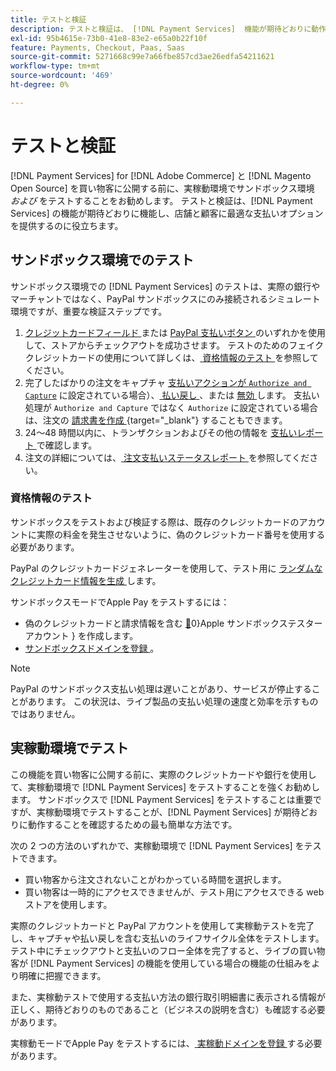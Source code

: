 ```yaml
---
title: テストと検証
description: テストと検証は、 [!DNL Payment Services]  機能が期待どおりに動作し、顧客に最適な支払いオプションを提供するのに役立ちます
exl-id: 95b4615e-73b0-41e8-83e2-e65a0b22f10f
feature: Payments, Checkout, Paas, Saas
source-git-commit: 5271668c99e7a66fbe857cd3ae26edfa54211621
workflow-type: tm+mt
source-wordcount: '469'
ht-degree: 0%

---
```


# テストと検証

[!DNL Payment Services] for [!DNL Adobe Commerce] と [!DNL Magento Open Source] を買い物客に公開する前に、実稼動環境でサンドボックス環境 _および_ をテストすることをお勧めします。 テストと検証は、[!DNL Payment Services] の機能が期待どおりに機能し、店舗と顧客に最適な支払いオプションを提供するのに役立ちます。

## サンドボックス環境でのテスト

サンドボックス環境での [!DNL Payment Services] のテストは、実際の銀行やマーチャントではなく、PayPal サンドボックスにのみ接続されるシミュレート環境ですが、重要な検証ステップです。

1. [ クレジットカードフィールド ](payments-options.md#credit-card-fields) または [PayPal 支払いボタン ](payments-options.md#paypal-smart-buttons) のいずれかを使用して、ストアからチェックアウトを成功させます。 テストのためのフェイククレジットカードの使用について詳しくは、[ 資格情報のテスト ](#testing-credentials) を参照してください。
1. 完了したばかりの注文をキャプチャ [ 支払いアクションが `Authorize and Capture`](onboard.md#set-payment-services-as-payment-method) に設定されている場合）、[ 払い戻し ](refunds.md)、または [ 無効 ](voids.md) します。 支払い処理が `Authorize and Capture` ではなく `Authorize` に設定されている場合は、注文の [ 請求書を作成 ](https://experienceleague.adobe.com/en/docs/commerce-admin/stores-sales/order-management/invoices#create-an-invoice){target="_blank"} することもできます。
1. 24～48 時間以内に、トランザクションおよびその他の情報を [ 支払いレポート ](payouts.md) で確認します。
1. 注文の詳細については、[ 注文支払いステータスレポート ](order-payment-status.md) を参照してください。

### 資格情報のテスト

サンドボックスをテストおよび検証する際は、既存のクレジットカードのアカウントに実際の料金を発生させないように、偽のクレジットカード番号を使用する必要があります。

PayPal のクレジットカードジェネレーターを使用して、テスト用に [ ランダムなクレジットカード情報を生成 ](https://www.paypal.com/us/smarthelp/article/where-can-i-find-test-credit-card-numbers-ts2157) します。

サンドボックスモードでApple Pay をテストするには：

* 偽のクレジットカードと請求情報を含む [&#128279;](https://developer.apple.com/apple-pay/sandbox-testing/#create-a-sandbox-tester-account)0&rbrace;Apple サンドボックステスターアカウント &rbrace; を作成します。
* [ サンドボックスドメインを登録 ](https://developer.paypal.com/docs/checkout/apm/apple-pay/#link-registeryoursandboxdomains)。

>[!NOTE]
>
>PayPal のサンドボックス支払い処理は遅いことがあり、サービスが停止することがあります。 この状況は、ライブ製品の支払い処理の速度と効率を示すものではありません。

## 実稼動環境でテスト

この機能を買い物客に公開する前に、実際のクレジットカードや銀行を使用して、実稼動環境で [!DNL Payment Services] をテストすることを強くお勧めします。 サンドボックスで [!DNL Payment Services] をテストすることは重要ですが、実稼動環境でテストすることが、[!DNL Payment Services] が期待どおりに動作することを確認するための最も簡単な方法です。

次の 2 つの方法のいずれかで、実稼動環境で [!DNL Payment Services] をテストできます。

* 買い物客から注文されないことがわかっている時間を選択します。
* 買い物客は一時的にアクセスできませんが、テスト用にアクセスできる web ストアを使用します。

実際のクレジットカードと PayPal アカウントを使用して実稼動テストを完了し、キャプチャや払い戻しを含む支払いのライフサイクル全体をテストします。 テスト中にチェックアウトと支払いのフロー全体を完了すると、ライブの買い物客が [!DNL Payment Services] の機能を使用している場合の機能の仕組みをより明確に把握できます。

また、実稼動テストで使用する支払い方法の銀行取引明細書に表示される情報が正しく、期待どおりのものであること（ビジネスの説明を含む）も確認する必要があります。

実稼動モードでApple Pay をテストするには、[ 実稼動ドメインを登録 ](https://developer.paypal.com/docs/checkout/apm/apple-pay/#register-your-live-domain) する必要があります。
